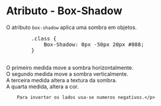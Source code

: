 <h1>Atributo - Box-Shadow</h1>
    <p>O atributo <code>box-shadow</code> aplica uma <span>sombra</span> em objetos.</p>
    <pre>
        .class {
            Box-Shadow: 0px -50px 20px #888;
        }
    </pre>
    <p>O primeiro medida move a sombra horizontalmente. <br>
        O segundo medida move a sombra verticalmente. <br>
        A terceira medida altera a textura da sombra. <br>
        A quarta medida, altera a cor.
    
        Para inverter os lados usa-se numeros negativos.</p>